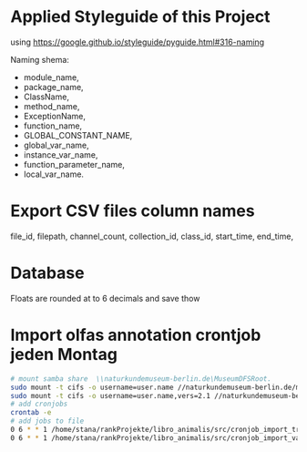 # Applied Styleguide of this Project 
 using https://google.github.io/styleguide/pyguide.html#316-naming

Naming shema:
- module_name, 
- package_name, 
- ClassName, 
- method_name, 
- ExceptionName, 
- function_name, 
- GLOBAL_CONSTANT_NAME, 
- global_var_name, 
- instance_var_name, 
- function_parameter_name, 
- local_var_name.

# Export CSV files column names
file_id, filepath, channel_count, collection_id, class_id, start_time, end_time,
# Database
Floats are rounded at to 6 decimals and save thow

# Import olfas annotation crontjob jeden Montag


```bash
# mount samba share  \\naturkundemuseum-berlin.de\MuseumDFSRoot.
sudo mount -t cifs -o username=user.name //naturkundemuseum-berlin.de/museumdfsroot /mnt/z/ -o vers=2.0
sudo mount -t cifs -o username=user.name,vers=2.1 //naturkundemuseum-berlin.de/museumdfsroot /mnt/z/
# add cronjobs
crontab -e 
# add jobs to file 
0 6 * * 1 /home/stana/rankProjekte/libro_animalis/src/cronjob_import_training.py
0 6 * * 1 /home/stana/rankProjekte/libro_animalis/src/cronjob_import_validation.py
```